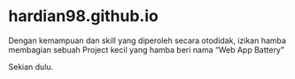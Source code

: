 # hardian98.github.io

Dengan kemampuan dan skill yang diperoleh secara otodidak, izikan hamba membagian sebuah Project kecil yang hamba beri nama “Web App Battery”

Sekian dulu. 
